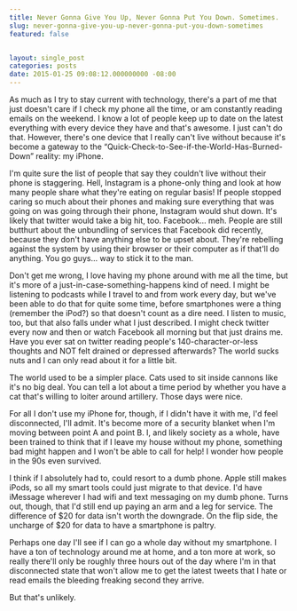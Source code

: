 ```yaml
---
title: Never Gonna Give You Up, Never Gonna Put You Down. Sometimes.
slug: never-gonna-give-you-up-never-gonna-put-you-down-sometimes
featured: false


layout: single_post
categories: posts
date: 2015-01-25 09:08:12.000000000 -08:00
---
```


As much as I try to stay current with technology, there's a part of me that just doesn't care if I check my phone all the time, or am constantly reading emails on the weekend. I know a lot of people keep up to date on the latest everything with every device they have and that's awesome. I just can't do that. However, there's one device that I really can't live without because it's become a gateway to the “Quick-Check-to-See-if-the-World-Has-Burned-Down” reality: my iPhone.

I'm quite sure the list of people that say they couldn't live without their phone is staggering. Hell, Instagram is a phone-only thing and look at how many people share what they're eating on regular basis! If people stopped caring so much about their phones and making sure everything that was going on was going through their phone, Instagram would shut down. It's likely that twitter would take a big hit, too. Facebook… meh. People are still butthurt about the unbundling of services that Facebook did recently, because they don't have anything else to be upset about. They're rebelling against the system by using their browser or their computer as if that'll do anything. You go guys… way to stick it to the man.

Don't get me wrong, I love having my phone around with me all the time, but it's more of a just-in-case-something-happens kind of need. I might be listening to podcasts while I travel to and from work every day, but we've been able to do that for quite some time, before smartphones were a thing (remember the iPod?) so that doesn't count as a dire need. I listen to music, too, but that also falls under what I just described. I might check twitter every now and then or watch Facebook all morning but that just drains me. Have you ever sat on twitter reading people's 140-character-or-less thoughts and NOT felt drained or depressed afterwards? The world sucks nuts and I can only read about it for a little bit.

The world used to be a simpler place. Cats used to sit inside cannons like it's no big deal. You can tell a lot about a time period by whether you have a cat that's willing to loiter around artillery. Those days were nice.



For all I don't use my iPhone for, though, if I didn't have it with me, I'd feel disconnected, I'll admit. It's become more of a security blanket when I'm moving between point A and point B. I, and likely society as a whole, have been trained to think that if I leave my house without my phone, something bad might happen and I won't be able to call for help! I wonder how people in the 90s even survived.

I think if I absolutely had to, could resort to a dumb phone. Apple still makes iPods, so all my smart tools could just migrate to that device. I'd have iMessage wherever I had wifi and text messaging on my dumb phone. Turns out, though, that I'd still end up paying an arm and a leg for service. The difference of $20 for data isn't worth the downgrade. On the flip side, the uncharge of $20 for data to have a smartphone is paltry.

Perhaps one day I'll see if I can go a whole day without my smartphone. I have a ton of technology around me at home, and a ton more at work, so really there'll only be roughly three hours out of the day where I'm in that disconnected state that won't allow me to get the latest tweets that I hate or read emails the bleeding freaking second they arrive.

But that's unlikely.

